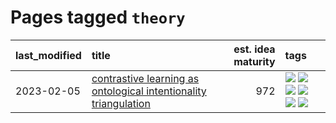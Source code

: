 # Pages tagged `theory`

|last_modified|title|est. idea maturity|tags
|:---|:---|---:|:---|
|2023-02-05|[contrastive learning as ontological intentionality triangulation](../contrastive_learning_as_ontological_intentionality_triangulation.md)|972|[![](https://img.shields.io/badge/tag-meta-c6963e)](../tags/meta.md) [![](https://img.shields.io/badge/tag-philosophy-869cae)](../tags/philosophy.md) [![](https://img.shields.io/badge/tag-semiotics-3c7f53)](../tags/semiotics.md) [![](https://img.shields.io/badge/tag-synesthesia-22d494)](../tags/synesthesia.md) [![](https://img.shields.io/badge/tag-theory-90446b)](../tags/theory.md) [![](https://img.shields.io/badge/tag-wip-5d9a82)](../tags/wip.md)|